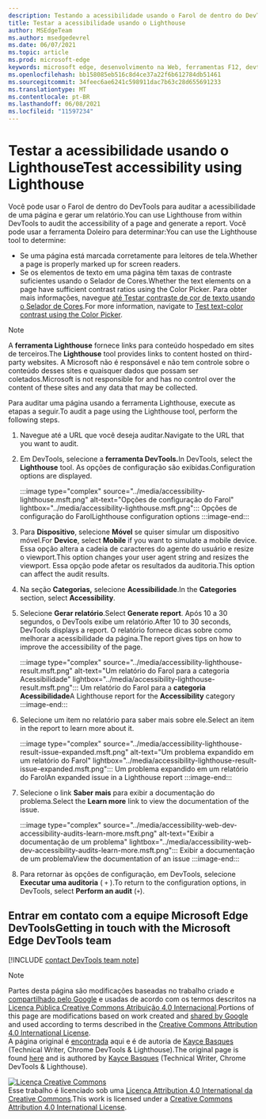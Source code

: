 ```yaml
---
description: Testando a acessibilidade usando o Farol de dentro do DevTools.
title: Testar a acessibilidade usando o Lighthouse
author: MSEdgeTeam
ms.author: msedgedevrel
ms.date: 06/07/2021
ms.topic: article
ms.prod: microsoft-edge
keywords: microsoft edge, desenvolvimento na Web, ferramentas F12, devtools
ms.openlocfilehash: bb158085eb516c8d4ce37a22f6b612784db51461
ms.sourcegitcommit: 34feec6ae6241c598911dac7b63c28d655691233
ms.translationtype: MT
ms.contentlocale: pt-BR
ms.lasthandoff: 06/08/2021
ms.locfileid: "11597234"
---
```

<!-- this article was created on 05/11/2021 by moving a section out from the "Accessibility reference" article (reference.md) -->
<!-- Copyright Kayce Basques 

   Licensed under the Apache License, Version 2.0 (the "License");
   you may not use this file except in compliance with the License.
   You may obtain a copy of the License at

       https://www.apache.org/licenses/LICENSE-2.0

   Unless required by applicable law or agreed to in writing, software
   distributed under the License is distributed on an "AS IS" BASIS,
   WITHOUT WARRANTIES OR CONDITIONS OF ANY KIND, either express or implied.
   See the License for the specific language governing permissions and
   limitations under the License.  -->  

# <a name="test-accessibility-using-lighthouse"></a><span data-ttu-id="11096-104">Testar a acessibilidade usando o Lighthouse</span><span class="sxs-lookup"><span data-stu-id="11096-104">Test accessibility using Lighthouse</span></span>

<span data-ttu-id="11096-105">Você pode usar o Farol de dentro do DevTools para auditar a acessibilidade de uma página e gerar um relatório.</span><span class="sxs-lookup"><span data-stu-id="11096-105">You can use Lighthouse from within DevTools to audit the accessibility of a page and generate a report.</span></span> <span data-ttu-id="11096-106">Você pode usar a ferramenta Doleiro para determinar:</span><span class="sxs-lookup"><span data-stu-id="11096-106">You can use the Lighthouse tool to determine:</span></span>

*   <span data-ttu-id="11096-107">Se uma página está marcada corretamente para leitores de tela.</span><span class="sxs-lookup"><span data-stu-id="11096-107">Whether a page is properly marked up for screen readers.</span></span>  
*   <span data-ttu-id="11096-108">Se os elementos de texto em uma página têm taxas de contraste suficientes usando o Selador de Cores.</span><span class="sxs-lookup"><span data-stu-id="11096-108">Whether the text elements on a page have sufficient contrast ratios using the Color Picker.</span></span> <span data-ttu-id="11096-109">Para obter mais informações, navegue [até Testar contraste de cor de texto usando o Selador de Cores](color-picker.md).</span><span class="sxs-lookup"><span data-stu-id="11096-109">For more information, navigate to [Test text-color contrast using the Color Picker](color-picker.md).</span></span>   

> [!NOTE]
> <span data-ttu-id="11096-110">A **ferramenta Lighthouse** fornece links para conteúdo hospedado em sites de terceiros.</span><span class="sxs-lookup"><span data-stu-id="11096-110">The **Lighthouse** tool provides links to content hosted on third-party websites.</span></span>  <span data-ttu-id="11096-111">A Microsoft não é responsável e não tem controle sobre o conteúdo desses sites e quaisquer dados que possam ser coletados.</span><span class="sxs-lookup"><span data-stu-id="11096-111">Microsoft is not responsible for and has no control over the content of these sites and any data that may be collected.</span></span>  

<span data-ttu-id="11096-112">Para auditar uma página usando a ferramenta Lighthouse, execute as etapas a seguir.</span><span class="sxs-lookup"><span data-stu-id="11096-112">To audit a page using the Lighthouse tool, perform the following steps.</span></span>

1.  <span data-ttu-id="11096-113">Navegue até a URL que você deseja auditar.</span><span class="sxs-lookup"><span data-stu-id="11096-113">Navigate to the URL that you want to audit.</span></span>
1.  <span data-ttu-id="11096-114">Em DevTools, selecione a **ferramenta DevTools.**</span><span class="sxs-lookup"><span data-stu-id="11096-114">In DevTools, select the **Lighthouse** tool.</span></span>  <span data-ttu-id="11096-115">As opções de configuração são exibidas.</span><span class="sxs-lookup"><span data-stu-id="11096-115">Configuration options are displayed.</span></span>
    
    :::image type="complex" source="../media/accessibility-lighthouse.msft.png" alt-text="Opções de configuração do Farol" lightbox="../media/accessibility-lighthouse.msft.png":::
       <span data-ttu-id="11096-117">Opções de configuração do Farol</span><span class="sxs-lookup"><span data-stu-id="11096-117">Lighthouse configuration options</span></span>
    :::image-end:::  
    
1.  <span data-ttu-id="11096-118">Para **Dispositivo**, selecione **Móvel** se quiser simular um dispositivo móvel.</span><span class="sxs-lookup"><span data-stu-id="11096-118">For **Device**, select **Mobile** if you want to simulate a mobile device.</span></span>  <span data-ttu-id="11096-119">Essa opção altera a cadeia de caracteres do agente do usuário e resize o viewport.</span><span class="sxs-lookup"><span data-stu-id="11096-119">This option changes your user agent string and resizes the viewport.</span></span>  <span data-ttu-id="11096-120">Essa opção pode afetar os resultados da auditoria.</span><span class="sxs-lookup"><span data-stu-id="11096-120">This option can affect the audit results.</span></span>
1.  <span data-ttu-id="11096-121">Na seção **Categorias,** selecione **Acessibilidade**.</span><span class="sxs-lookup"><span data-stu-id="11096-121">In the **Categories** section, select **Accessibility**.</span></span>
1.  <span data-ttu-id="11096-122">Selecione **Gerar relatório**.</span><span class="sxs-lookup"><span data-stu-id="11096-122">Select **Generate report**.</span></span> <span data-ttu-id="11096-123">Após 10 a 30 segundos, o DevTools exibe um relatório.</span><span class="sxs-lookup"><span data-stu-id="11096-123">After 10 to 30 seconds, DevTools displays a report.</span></span>  <span data-ttu-id="11096-124">O relatório fornece dicas sobre como melhorar a acessibilidade da página.</span><span class="sxs-lookup"><span data-stu-id="11096-124">The report gives tips on how to improve the accessibility of the page.</span></span>  
    
    :::image type="complex" source="../media/accessibility-lighthouse-result.msft.png" alt-text="Um relatório do Farol para a categoria Acessibilidade" lightbox="../media/accessibility-lighthouse-result.msft.png":::
       <span data-ttu-id="11096-126">Um relatório do Farol para a **categoria Acessibilidade**</span><span class="sxs-lookup"><span data-stu-id="11096-126">A Lighthouse report for the **Accessibility** category</span></span>
    :::image-end:::  
    
1.  <span data-ttu-id="11096-127">Selecione um item no relatório para saber mais sobre ele.</span><span class="sxs-lookup"><span data-stu-id="11096-127">Select an item in the report to learn more about it.</span></span>  
    
    :::image type="complex" source="../media/accessibility-lighthouse-result-issue-expanded.msft.png" alt-text="Um problema expandido em um relatório do Farol" lightbox="../media/accessibility-lighthouse-result-issue-expanded.msft.png":::
       <span data-ttu-id="11096-129">Um problema expandido em um relatório do Farol</span><span class="sxs-lookup"><span data-stu-id="11096-129">An expanded issue in a Lighthouse report</span></span>
    :::image-end:::  
    
1.  <span data-ttu-id="11096-130">Selecione o link **Saber mais** para exibir a documentação do problema.</span><span class="sxs-lookup"><span data-stu-id="11096-130">Select the **Learn more** link to view the documentation of the issue.</span></span>
    
    :::image type="complex" source="../media/accessibility-web-dev-accessibility-audits-learn-more.msft.png" alt-text="Exibir a documentação de um problema" lightbox="../media/accessibility-web-dev-accessibility-audits-learn-more.msft.png":::
       <span data-ttu-id="11096-132">Exibir a documentação de um problema</span><span class="sxs-lookup"><span data-stu-id="11096-132">View the documentation of an issue</span></span>
    :::image-end:::  

1.  <span data-ttu-id="11096-133">Para retornar às opções de configuração, em DevTools, selecione **Executar uma auditoria** ( `+` ).</span><span class="sxs-lookup"><span data-stu-id="11096-133">To return to the configuration options, in DevTools, select **Perform an audit** (`+`).</span></span>    


## <a name="getting-in-touch-with-the-microsoft-edge-devtools-team"></a><span data-ttu-id="11096-134">Entrar em contato com a equipe Microsoft Edge DevTools</span><span class="sxs-lookup"><span data-stu-id="11096-134">Getting in touch with the Microsoft Edge DevTools team</span></span>  

[!INCLUDE [contact DevTools team note](../includes/contact-devtools-team-note.md)]  


> [!NOTE]
> <span data-ttu-id="11096-135">Partes desta página são modificações baseadas no trabalho criado e [compartilhado pelo Google][GoogleSitePolicies] e usadas de acordo com os termos descritos na [Licença Pública Creative Commons Atribuição 4.0 Internacional][CCA4IL].</span><span class="sxs-lookup"><span data-stu-id="11096-135">Portions of this page are modifications based on work created and [shared by Google][GoogleSitePolicies] and used according to terms described in the [Creative Commons Attribution 4.0 International License][CCA4IL].</span></span>  
> <span data-ttu-id="11096-136">A página original é [encontrada](https://developers.google.com/web/tools/chrome-devtools/accessibility/reference) aqui e é de autoria de [Kayce Basques][KayceBasques] \(Technical Writer, Chrome DevTools \& Lighthouse\).</span><span class="sxs-lookup"><span data-stu-id="11096-136">The original page is found [here](https://developers.google.com/web/tools/chrome-devtools/accessibility/reference) and is authored by [Kayce Basques][KayceBasques] \(Technical Writer, Chrome DevTools \& Lighthouse\).</span></span>  

[![Licença Creative Commons][CCby4Image]][CCA4IL]  
<span data-ttu-id="11096-138">Esse trabalho é licenciado sob uma [Licença Attribution 4.0 International da Creative Commons][CCA4IL].</span><span class="sxs-lookup"><span data-stu-id="11096-138">This work is licensed under a [Creative Commons Attribution 4.0 International License][CCA4IL].</span></span>  


<!-- links -->  
[ChromeWebStoreAxe]: https://chrome.google.com/webstore/detail/axe/lhdoppojpmngadmnindnejefpokejbdd?hl=en-US "axe - Teste de Acessibilidade da Web - Chrome Web Store"  
[CCA4IL]: https://creativecommons.org/licenses/by/4.0  
[CCby4Image]: https://i.creativecommons.org/l/by/4.0/88x31.png  
[GoogleSitePolicies]: https://developers.google.com/terms/site-policies  
[KayceBasques]: https://developers.google.com/web/resources/contributors/kaycebasques  
